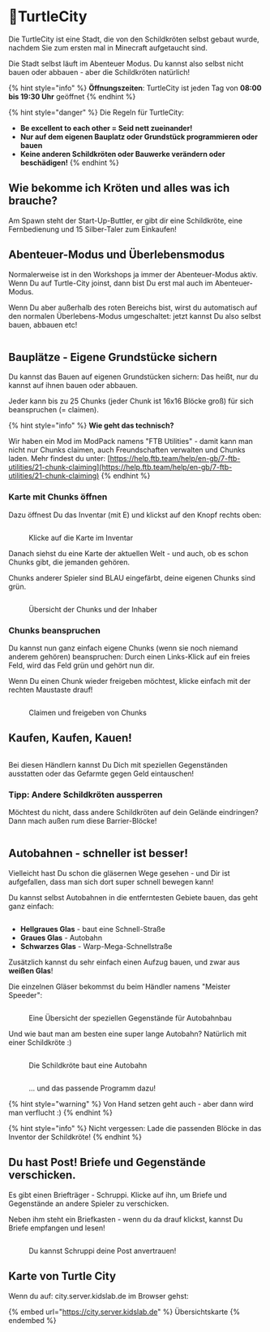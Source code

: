 # 🐢TurtleCity

Die TurtleCity ist eine Stadt, die von den Schildkröten selbst gebaut wurde, nachdem Sie zum ersten mal in Minecraft aufgetaucht sind.

Die Stadt selbst läuft im Abenteuer Modus. Du kannst also selbst nicht bauen oder abbauen - aber die Schildkröten natürlich!

{% hint style="info" %}
**Öffnungszeiten**: TurtleCity ist jeden Tag von **08:00 bis 19:30 Uhr** geöffnet
{% endhint %}

{% hint style="danger" %}
Die Regeln für TurtleCity:

* **Be excellent to each other = Seid nett zueinander!**
* **Nur auf dem eigenen Bauplatz oder Grundstück programmieren oder bauen**
* **Keine anderen Schildkröten oder Bauwerke verändern oder beschädigen!**
{% endhint %}

## Wie bekomme ich Kröten und alles was ich brauche?

Am Spawn steht der Start-Up-Buttler, er gibt dir eine Schildkröte, eine Fernbedienung und 15 Silber-Taler zum Einkaufen!

## Abenteuer-Modus und Überlebensmodus

Normalerweise ist in den Workshops ja immer der Abenteuer-Modus aktiv. Wenn Du auf Turtle-City joinst, dann bist Du erst mal auch im Abenteuer-Modus.

Wenn Du aber außerhalb des roten Bereichs bist, wirst du automatisch auf den normalen Überlebens-Modus umgeschaltet: jetzt kannst Du also selbst bauen, abbauen etc!

<figure><img src="../.gitbook/assets/TurtleCity-GameModus.png" alt=""><figcaption></figcaption></figure>

## Bauplätze - Eigene Grundstücke sichern

Du kannst das Bauen auf eigenen Grundstücken sichern: Das heißt, nur du kannst auf ihnen bauen oder abbauen.

Jeder kann bis zu 25 Chunks (jeder Chunk ist 16x16 Blöcke groß) für sich beanspruchen (= claimen).

{% hint style="info" %}
**Wie geht das technisch?**

Wir haben ein Mod im ModPack namens "FTB Utilities" - damit kann man nicht nur Chunks claimen, auch Freundschaften verwalten und Chunks laden. Mehr findest du unter: [https://help.ftb.team/help/en-gb/7-ftb-utilities/21-chunk-claiming](https://help.ftb.team/help/en-gb/7-ftb-utilities/21-chunk-claiming)
{% endhint %}

### Karte mit Chunks öffnen

Dazu öffnest Du das Inventar (mit E) und klickst auf den Knopf rechts oben:

<figure><img src="../.gitbook/assets/TurtleCity-Chunks1.png" alt=""><figcaption><p>Klicke auf die Karte im Inventar</p></figcaption></figure>

Danach siehst du eine Karte der aktuellen Welt - und auch, ob es schon Chunks gibt, die jemanden gehören.

Chunks anderer Spieler sind BLAU eingefärbt, deine eigenen Chunks sind grün.

<figure><img src="../.gitbook/assets/TurtleCity-Chunks2.png" alt=""><figcaption><p>Übersicht der Chunks und der Inhaber</p></figcaption></figure>

### Chunks beanspruchen

Du kannst nun ganz einfach eigene Chunks (wenn sie noch niemand anderem gehören) beanspruchen: Durch einen Links-Klick auf ein freies Feld, wird das Feld grün und gehört nun dir.

Wenn Du einen Chunk wieder freigeben möchtest, klicke einfach mit der rechten Maustaste drauf!

<figure><img src="../.gitbook/assets/TurtleCity-Chunks4.png" alt=""><figcaption><p>Claimen und freigeben von Chunks</p></figcaption></figure>



## Kaufen, Kaufen, Kauen!

<figure><img src="../.gitbook/assets/TurtleCity-Haendler.png" alt=""><figcaption></figcaption></figure>

Bei diesen Händlern kannst Du Dich mit speziellen Gegenständen ausstatten oder das Gefarmte gegen Geld eintauschen!



### Tipp: Andere Schildkröten aussperren

Möchtest du nicht, dass andere Schildkröten auf dein Gelände eindringen? Dann mach außen rum diese Barrier-Blöcke!

<figure><img src="../.gitbook/assets/TurteCity-TurtleStopp.png" alt=""><figcaption></figcaption></figure>

## Autobahnen - schneller ist besser!

Vielleicht hast Du schon die gläsernen Wege gesehen - und Dir ist aufgefallen, dass man sich dort super schnell bewegen kann!

Du kannst selbst Autobahnen in die entferntesten Gebiete bauen, das geht ganz einfach:

<figure><img src="../.gitbook/assets/TutrleCity-Schnellstrasse.png" alt=""><figcaption></figcaption></figure>

* **Hellgraues Glas** - baut eine Schnell-Straße
* **Graues Glas** - Autobahn
* **Schwarzes Glas** - Warp-Mega-Schnellstraße

Zusätzlich kannst du sehr einfach einen Aufzug bauen, und zwar aus **weißen Glas**!

Die einzelnen Gläser bekommst du beim Händler namens "Meister Speeder":

<figure><img src="../.gitbook/assets/TurtleCity-Autobahn-Haendler (2).png" alt=""><figcaption><p>Eine Übersicht der speziellen Gegenstände für Autobahnbau</p></figcaption></figure>

&#x20;Und wie baut man am besten eine super lange Autobahn? Natürlich mit einer Schildkröte :)

<figure><img src="../.gitbook/assets/TurtleCity-Autobahn-Bau (1).png" alt=""><figcaption><p>Die Schildkröte baut eine Autobahn</p></figcaption></figure>

<figure><img src="../.gitbook/assets/TutrleCity-AutobahnProgramm.png" alt=""><figcaption><p>... und das passende Programm dazu!</p></figcaption></figure>

{% hint style="warning" %}
Von Hand setzen geht auch - aber dann wird man verflucht :)
{% endhint %}

{% hint style="info" %}
Nicht vergessen: Lade die passenden Blöcke in das Inventor der Schildkröte!
{% endhint %}

##

## Du hast Post! Briefe und Gegenstände verschicken.

Es gibt einen Briefträger - Schruppi. Klicke auf ihn, um Briefe und Gegenstände an andere Spieler zu verschicken.

Neben ihm steht ein Briefkasten - wenn du da drauf klickst, kannst Du Briefe empfangen und lesen!

<figure><img src="../.gitbook/assets/grafik.png" alt=""><figcaption><p>Du kannst Schruppi deine Post anvertrauen!</p></figcaption></figure>

## Karte von Turtle City

Wenn du auf: city.server.kidslab.de im Browser gehst:

{% embed url="https://city.server.kidslab.de" %}
Übersichtskarte
{% endembed %}

<figure><img src="../.gitbook/assets/MapServer.png" alt=""><figcaption></figcaption></figure>
